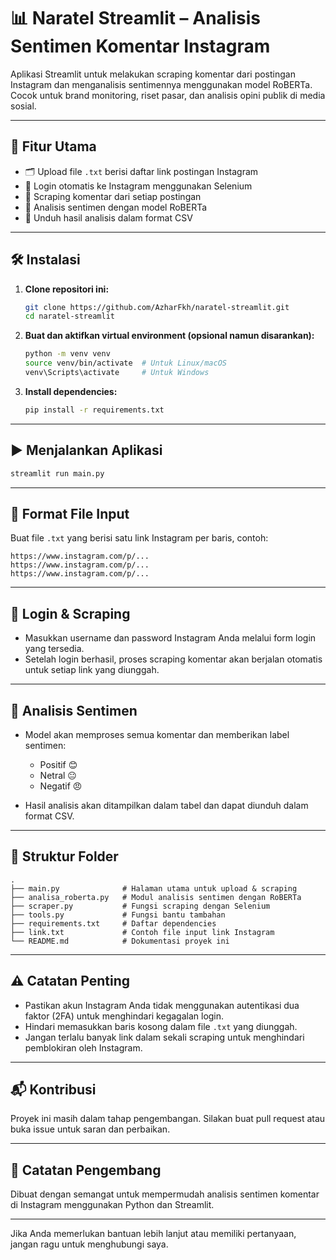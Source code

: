 # 📊 Naratel Streamlit – Analisis Sentimen Komentar Instagram

Aplikasi Streamlit untuk melakukan scraping komentar dari postingan Instagram dan menganalisis sentimennya menggunakan model RoBERTa. Cocok untuk brand monitoring, riset pasar, dan analisis opini publik di media sosial.

---

## 🚀 Fitur Utama

* 🗂 Upload file `.txt` berisi daftar link postingan Instagram
* 🔐 Login otomatis ke Instagram menggunakan Selenium
* 🤖 Scraping komentar dari setiap postingan
* 🧐 Analisis sentimen dengan model RoBERTa
* 📅 Unduh hasil analisis dalam format CSV

---

## 🛠️ Instalasi

1. **Clone repositori ini:**

   ```bash
   git clone https://github.com/AzharFkh/naratel-streamlit.git
   cd naratel-streamlit
   ```

2. **Buat dan aktifkan virtual environment (opsional namun disarankan):**

   ```bash
   python -m venv venv
   source venv/bin/activate  # Untuk Linux/macOS
   venv\Scripts\activate     # Untuk Windows
   ```

3. **Install dependencies:**

   ```bash
   pip install -r requirements.txt
   ```

---

## ▶️ Menjalankan Aplikasi

```bash
streamlit run main.py
```

---

## 📝 Format File Input

Buat file `.txt` yang berisi satu link Instagram per baris, contoh:

```
https://www.instagram.com/p/...
https://www.instagram.com/p/...
https://www.instagram.com/p/...
```

---

## 🔐 Login & Scraping

* Masukkan username dan password Instagram Anda melalui form login yang tersedia.
* Setelah login berhasil, proses scraping komentar akan berjalan otomatis untuk setiap link yang diunggah.

---

## 🤖 Analisis Sentimen

* Model akan memproses semua komentar dan memberikan label sentimen:

  * Positif 😊
  * Netral 😐
  * Negatif 😠
* Hasil analisis akan ditampilkan dalam tabel dan dapat diunduh dalam format CSV.

---

## 📁 Struktur Folder

```
.
├── main.py              # Halaman utama untuk upload & scraping
├── analisa_roberta.py   # Modul analisis sentimen dengan RoBERTa
├── scraper.py           # Fungsi scraping dengan Selenium
├── tools.py             # Fungsi bantu tambahan
├── requirements.txt     # Daftar dependencies
├── link.txt             # Contoh file input link Instagram
└── README.md            # Dokumentasi proyek ini
```

---

## ⚠️ Catatan Penting

* Pastikan akun Instagram Anda tidak menggunakan autentikasi dua faktor (2FA) untuk menghindari kegagalan login.
* Hindari memasukkan baris kosong dalam file `.txt` yang diunggah.
* Jangan terlalu banyak link dalam sekali scraping untuk menghindari pemblokiran oleh Instagram.

---

## 📬 Kontribusi

Proyek ini masih dalam tahap pengembangan. Silakan buat pull request atau buka issue untuk saran dan perbaikan.

---

## 🥡 Catatan Pengembang

Dibuat dengan semangat untuk mempermudah analisis sentimen komentar di Instagram menggunakan Python dan Streamlit.

---

Jika Anda memerlukan bantuan lebih lanjut atau memiliki pertanyaan, jangan ragu untuk menghubungi saya.
